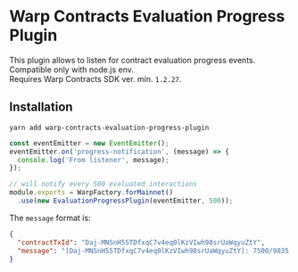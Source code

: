 # Warp Contracts Evaluation Progress Plugin

This plugin allows to listen for contract evaluation progress events.  
Compatible only with node.js env.  
Requires Warp Contracts SDK ver. min. `1.2.27`.

## Installation

`yarn add warp-contracts-evaluation-progress-plugin`

```js
const eventEmitter = new EventEmitter();
eventEmitter.on('progress-notification', (message) => {
  console.log('From listener', message);
});

// will notify every 500 evaluated interactions
module.exports = WarpFactory.forMainnet()
  .use(new EvaluationProgressPlugin(eventEmitter, 500));
```

The `message` format is:
```json
{
  "contractTxId": "Daj-MNSnH55TDfxqC7v4eq0lKzVIwh98srUaWqyuZtY",
  "message": "[Daj-MNSnH55TDfxqC7v4eq0lKzVIwh98srUaWqyuZtY]: 7500/9835 [0ms]"
}
```
